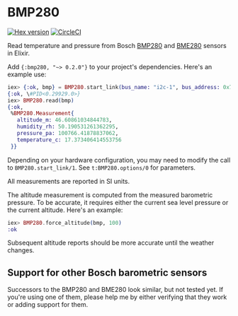 # BMP280

[![Hex version](https://img.shields.io/hexpm/v/bmp280.svg "Hex version")](https://hex.pm/packages/bmp280)
[![CircleCI](https://circleci.com/gh/fhunleth/bmp280.svg?style=svg)](https://circleci.com/gh/fhunleth/bmp280)

Read temperature and pressure from Bosch
[BMP280](https://www.bosch-sensortec.com/products/environmental-sensors/pressure-sensors/pressure-sensors-bmp280-1.html)
and
[BME280](https://www.bosch-sensortec.com/products/environmental-sensors/humidity-sensors-bme280/)
sensors in Elixir.

Add `{:bmp280, "~> 0.2.0"}` to your project's dependencies. Here's an example
use:

```elixir
iex> {:ok, bmp} = BMP280.start_link(bus_name: "i2c-1", bus_address: 0x77)
{:ok, \#PID<0.29929.0>}
iex> BMP280.read(bmp)
{:ok,
 %BMP280.Measurement{
   altitude_m: 46.60861034844783,
   humidity_rh: 50.190531261362295,
   pressure_pa: 100766.41878837062,
   temperature_c: 17.373406414553756
 }}
```

Depending on your hardware configuration, you may need to modify the call to
`BMP280.start_link/1`. See `t:BMP280.options/0` for parameters.

All measurements are reported in SI units.

The altitude measurement is computed from the measured barometric pressure. To
be accurate, it requires either the current sea level pressure or the current
altitude. Here's an example:

```elixir
iex> BMP280.force_altitude(bmp, 100)
:ok
```

Subsequent altitude reports should be more accurate until the weather changes.

## Support for other Bosch barometric sensors

Successors to the BMP280 and BME280 look similar, but not tested yet. If you're
using one of them, please help me by either verifying that they work or adding
support for them.

